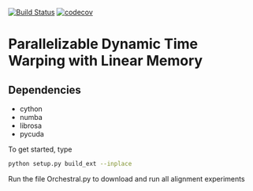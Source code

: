 [![Build Status](https://api.travis-ci.org/ctralie/linmdtw.svg?branch=master)](https://api.travis-ci.org/ctralie/linmdtw)
[![codecov](https://codecov.io/gh/ctralie/linmdtw/branch/master/graph/badge.svg)](https://codecov.io/gh/ctralie/linmdtw)


# Parallelizable Dynamic Time Warping with Linear Memory

## Dependencies
* cython
* numba
* librosa
* pycuda

To get started, type
~~~~~ bash
python setup.py build_ext --inplace
~~~~~

Run the file Orchestral.py to download and run all alignment experiments